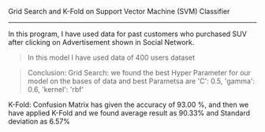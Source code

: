 Grid Search and K-Fold on Support Vector Machine (SVM) Classifier
<hr>

In this program, I have used data for past customers who purchased SUV after clicking on Advertisement shown in Social Network.
<br>

> In this model I have used data of 400 users dataset

> Conclusion:
Grid Search: we found the best Hyper Parameter for our model on the bases of data and best Parametsa are 'C': 0.5, 'gamma': 0.6, 'kernel': 'rbf'

K-Fold: Confusion Matrix has given the accuracy of 93.00 %, and then we have applied K-Fold and we found average result as 90.33% and Standard deviation as 6.57%